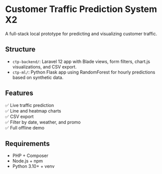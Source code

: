 # Customer Traffic Prediction System X2

A full-stack local prototype for predicting and visualizing customer traffic.

## Structure

- `ctp-backend/`: Laravel 12 app with Blade views, form filters, chart.js visualizations, and CSV export.
- `ctp-ml/`: Python Flask app using RandomForest for hourly predictions based on synthetic data.

## Features

✅ Live traffic prediction  
✅ Line and heatmap charts  
✅ CSV export  
✅ Filter by date, weather, and promo  
✅ Full offline demo

## Requirements

- PHP + Composer
- Node.js + npm
- Python 3.10+ + venv
